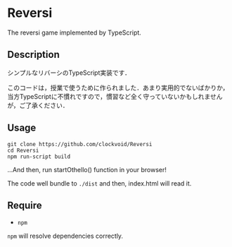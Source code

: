# Reversi
The reversi game implemented by TypeScript.

## Description
シンプルなリバーシのTypeScript実装です．

このコードは，授業で使うために作られました．あまり実用的でないばかりか，当方TypeScriptに不慣れですので，慣習など全く守っていないかもしれませんが，ご了承ください．

## Usage
```
git clone https://github.com/clockvoid/Reversi
cd Reversi
npm run-script build
```
...And then, run startOthello() function in your browser!

The code well bundle to `./dist` and then, index.html will read it.

## Require
* `npm`

`npm` will resolve dependencies correctly.
